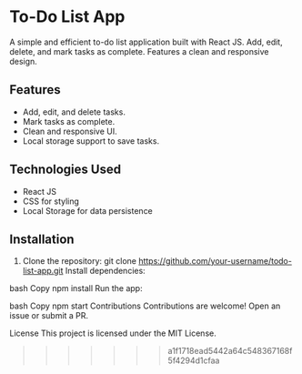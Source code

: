 

# To-Do List App

A simple and efficient to-do list application built with React JS. Add, edit, delete, and mark tasks as complete. Features a clean and responsive design.

## Features
- Add, edit, and delete tasks.
- Mark tasks as complete.
- Clean and responsive UI.
- Local storage support to save tasks.

## Technologies Used
- React JS
- CSS for styling
- Local Storage for data persistence

## Installation
1. Clone the repository:
   git clone https://github.com/your-username/todo-list-app.git
Install dependencies:

bash
Copy
npm install
Run the app:

bash
Copy
npm start
Contributions
Contributions are welcome! Open an issue or submit a PR.

License
This project is licensed under the MIT License.
>>>>>>> a1f1718ead5442a64c548367168f5f4294d1cfaa
